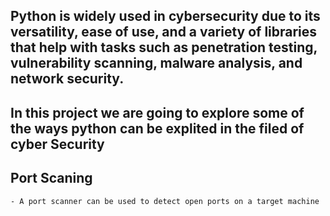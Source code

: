 ## Python is widely used in cybersecurity due to its versatility, ease of use, and a variety of libraries that help with tasks such as penetration testing, vulnerability scanning, malware analysis, and network security.

## In this project we are going to explore some of the ways python can be explited in the filed of cyber Security

## Port Scaning 
	- A port scanner can be used to detect open ports on a target machine
